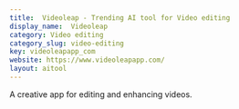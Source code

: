 ```yaml
---
title:  Videoleap - Trending AI tool for Video editing
display_name:  Videoleap
category: Video editing
category_slug: video-editing
key: videoleapapp_com
website: https://www.videoleapapp.com/
layout: aitool
---
```


A creative app for editing and enhancing videos.
